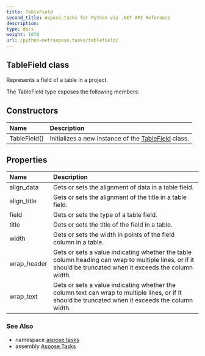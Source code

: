 ```yaml
---
title: TableField
second_title: Aspose.Tasks for Python via .NET API Reference
description: 
type: docs
weight: 1070
url: /python-net/aspose.tasks/tablefield/
---
```


## TableField class

Represents a field of a table in a project.

The TableField type exposes the following members:
## Constructors
| Name | Description |
| :- | :- |
|TableField()|Initializes a new instance of the [TableField](/tasks/python-net/aspose.tasks/tablefield/) class.|
## Properties
| Name | Description |
| :- | :- |
|align_data|Gets or sets the alignment of data in a table field.|
|align_title|Gets or sets the alignment of the title in a table field.|
|field|Gets or sets the type of a table field.|
|title|Gets or sets the title of the field in a table.|
|width|Gets or sets the width in points of the field column in a table.|
|wrap_header|Gets or sets a value indicating whether the table column heading can wrap to multiple lines, or if it should be truncated when it exceeds the column width.|
|wrap_text|Gets or sets a value indicating whether the column text can wrap to multiple lines, or if it should be truncated when it exceeds the column width.|

### See Also

* namespace [aspose.tasks](/tasks/python-net/aspose.tasks/)
* assembly [Aspose.Tasks](/tasks/python-net/)

